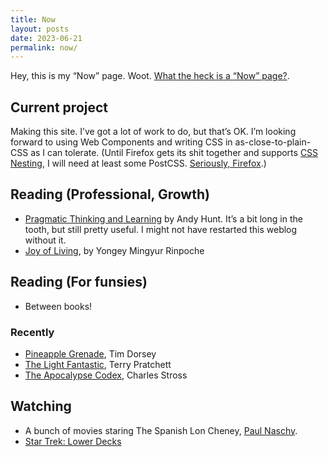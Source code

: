 ```yaml
---
title: Now
layout: posts
date: 2023-06-21
permalink: now/
---
```


Hey, this is my <q>Now</q> page. Woot. [What the heck is a “Now” page?](https://nownownow.com/).

## Current project

Making this site. I’ve got a lot of work to do, but that’s OK. I’m looking forward to using Web Components and writing CSS in as-close-to-plain-CSS as I can tolerate. (Until Firefox gets its shit together and supports [CSS Nesting](https://www.w3.org/TR/css-nesting-1/), I will need at least some PostCSS. [Seriously, Firefox](https://caniuse.com/?search=nesting).)

## Reading (Professional, Growth)

* [Pragmatic Thinking and Learning](https://pragprog.com/titles/ahptl/pragmatic-thinking-and-learning/) by Andy Hunt. It’s a bit long in the tooth, but still pretty useful. I might not have restarted this weblog without it.
* [Joy of Living](https://www.penguinrandomhouse.com/books/115218/the-joy-of-living-by-yongey-mingyur-rinpoche-and-eric-swanson/), by Yongey Mingyur Rinpoche

## Reading (For funsies)

* Between books!

### Recently

* [Pineapple Grenade](https://www.harpercollins.com/products/pineapple-grenade-tim-dorsey?variant=32207490777122), Tim Dorsey
* [The Light Fantastic](https://www.terrypratchettbooks.com/books/the-light-fantastic/), Terry Pratchett
* [The Apocalypse Codex](https://www.penguinrandomhouse.com/books/310011/the-apocalypse-codex-by-charles-stross/), Charles Stross

## Watching

- A bunch of movies staring The Spanish Lon Cheney, [Paul Naschy](https://en.wikipedia.org/wiki/Paul_Naschy).
- [Star Trek: Lower Decks](https://www.startrek.com/shows/star-trek-lower-decks)
